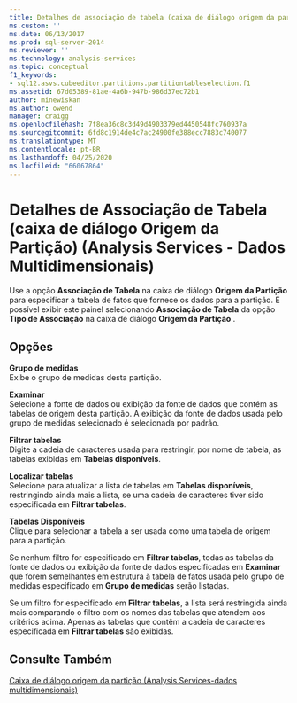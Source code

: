 ```yaml
---
title: Detalhes de associação de tabela (caixa de diálogo origem da partição) (Analysis Services-dados multidimensionais) | Microsoft Docs
ms.custom: ''
ms.date: 06/13/2017
ms.prod: sql-server-2014
ms.reviewer: ''
ms.technology: analysis-services
ms.topic: conceptual
f1_keywords:
- sql12.asvs.cubeeditor.partitions.partitiontableselection.f1
ms.assetid: 67d05389-81ae-4a6b-947b-986d37ec72b1
author: minewiskan
ms.author: owend
manager: craigg
ms.openlocfilehash: 7f8ea36c8c3d49d4903379ed4450548fc760937a
ms.sourcegitcommit: 6fd8c1914de4c7ac24900fe388ecc7883c740077
ms.translationtype: MT
ms.contentlocale: pt-BR
ms.lasthandoff: 04/25/2020
ms.locfileid: "66067864"
---
```

# <a name="table-binding-detail-partition-source-dialog-box-analysis-services---multidimensional-data"></a>Detalhes de Associação de Tabela (caixa de diálogo Origem da Partição) (Analysis Services - Dados Multidimensionais)
  Use a opção **Associação de Tabela** na caixa de diálogo **Origem da Partição** para especificar a tabela de fatos que fornece os dados para a partição. É possível exibir este painel selecionando **Associação de Tabela** da opção **Tipo de Associação** na caixa de diálogo **Origem da Partição** .  
  
## <a name="options"></a>Opções  
 **Grupo de medidas**  
 Exibe o grupo de medidas desta partição.  
  
 **Examinar**  
 Selecione a fonte de dados ou exibição da fonte de dados que contém as tabelas de origem desta partição. A exibição da fonte de dados usada pelo grupo de medidas selecionado é selecionada por padrão.  
  
 **Filtrar tabelas**  
 Digite a cadeia de caracteres usada para restringir, por nome de tabela, as tabelas exibidas em **Tabelas disponíveis**.  
  
 **Localizar tabelas**  
 Selecione para atualizar a lista de tabelas em **Tabelas disponíveis**, restringindo ainda mais a lista, se uma cadeia de caracteres tiver sido especificada em **Filtrar tabelas**.  
  
 **Tabelas Disponíveis**  
 Clique para selecionar a tabela a ser usada como uma tabela de origem para a partição.  
  
 Se nenhum filtro for especificado em **Filtrar tabelas**, todas as tabelas da fonte de dados ou exibição da fonte de dados especificadas em **Examinar** que forem semelhantes em estrutura à tabela de fatos usada pelo grupo de medidas especificado em **Grupo de medidas** serão listadas.  
  
 Se um filtro for especificado em **Filtrar tabelas**, a lista será restringida ainda mais comparando o filtro com os nomes das tabelas que atendem aos critérios acima. Apenas as tabelas que contêm a cadeia de caracteres especificada em **Filtrar tabelas** são exibidas.  
  
## <a name="see-also"></a>Consulte Também  
 [Caixa de diálogo origem da partição &#40;Analysis Services-dados multidimensionais&#41;](partition-source-dialog-box-analysis-services-multidimensional-data.md)  
  
  
